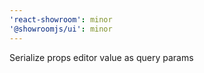 ```yaml
---
'react-showroom': minor
'@showroomjs/ui': minor
---
```


Serialize props editor value as query params
